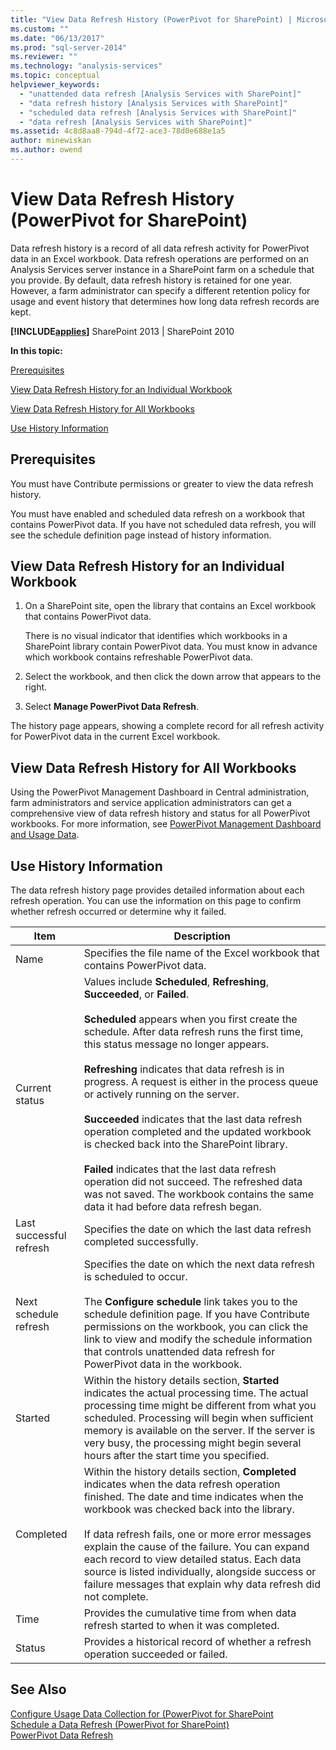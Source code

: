 ```yaml
---
title: "View Data Refresh History (PowerPivot for SharePoint) | Microsoft Docs"
ms.custom: ""
ms.date: "06/13/2017"
ms.prod: "sql-server-2014"
ms.reviewer: ""
ms.technology: "analysis-services"
ms.topic: conceptual
helpviewer_keywords: 
  - "unattended data refresh [Analysis Services with SharePoint]"
  - "data refresh history [Analysis Services with SharePoint]"
  - "scheduled data refresh [Analysis Services with SharePoint]"
  - "data refresh [Analysis Services with SharePoint]"
ms.assetid: 4c8d8aa8-794d-4f72-ace3-78d0e688e1a5
author: minewiskan
ms.author: owend
---
```

# View Data Refresh History (PowerPivot for SharePoint)
  Data refresh history is a record of all data refresh activity for PowerPivot data in an Excel workbook. Data refresh operations are performed on an Analysis Services server instance in a SharePoint farm on a schedule that you provide. By default, data refresh history is retained for one year. However, a farm administrator can specify a different retention policy for usage and event history that determines how long data refresh records are kept.  
  
 **[!INCLUDE[applies](../../includes/applies-md.md)]**  SharePoint 2013 | SharePoint 2010  
  
 **In this topic:**  
  
 [Prerequisites](#prereq)  
  
 [View Data Refresh History for an Individual Workbook](#viewhistory)  
  
 [View Data Refresh History for All Workbooks](#viewITOps)  
  
 [Use History Information](#pageelements)  
  
##  <a name="prereq"></a> Prerequisites  
 You must have Contribute permissions or greater to view the data refresh history.  
  
 You must have enabled and scheduled data refresh on a workbook that contains PowerPivot data. If you have not scheduled data refresh, you will see the schedule definition page instead of history information.  
  
##  <a name="viewhistory"></a> View Data Refresh History for an Individual Workbook  
  
1.  On a SharePoint site, open the library that contains an Excel workbook that contains PowerPivot data.  
  
     There is no visual indicator that identifies which workbooks in a SharePoint library contain PowerPivot data. You must know in advance which workbook contains refreshable PowerPivot data.  
  
2.  Select the workbook, and then click the down arrow that appears to the right.  
  
3.  Select **Manage PowerPivot Data Refresh**.  
  
 The history page appears, showing a complete record for all refresh activity for PowerPivot data in the current Excel workbook.  
  
##  <a name="viewITOps"></a> View Data Refresh History for All Workbooks  
 Using the PowerPivot Management Dashboard in Central administration, farm administrators and service application administrators can get a comprehensive view of data refresh history and status for all PowerPivot workbooks. For more information, see [PowerPivot Management Dashboard and Usage Data](power-pivot-management-dashboard-and-usage-data.md).  
  
##  <a name="pageelements"></a> Use History Information  
 The data refresh history page provides detailed information about each refresh operation. You can use the information on this page to confirm whether refresh occurred or determine why it failed.  
  
|Item|Description|  
|----------|-----------------|  
|Name|Specifies the file name of the Excel workbook that contains PowerPivot data.|  
|Current status|Values include **Scheduled**, **Refreshing**, **Succeeded**, or **Failed**.<br /><br /> **Scheduled** appears when you first create the schedule. After data refresh runs the first time, this status message no longer appears.<br /><br /> **Refreshing** indicates that data refresh is in progress. A request is either in the process queue or actively running on the server.<br /><br /> **Succeeded** indicates that the last data refresh operation completed and the updated workbook is checked back into the SharePoint library.<br /><br /> **Failed** indicates that the last data refresh operation did not succeed. The refreshed data was not saved. The workbook contains the same data it had before data refresh began.|  
|Last successful refresh|Specifies the date on which the last data refresh completed successfully.|  
|Next schedule refresh|Specifies the date on which the next data refresh is scheduled to occur.<br /><br /> The **Configure schedule** link takes you to the schedule definition page. If you have Contribute permissions on the workbook, you can click the link to view and modify the schedule information that controls unattended data refresh for PowerPivot data in the workbook.|  
|Started|Within the history details section, **Started** indicates the actual processing time. The actual processing time might be different from what you scheduled. Processing will begin when sufficient memory is available on the server. If the server is very busy, the processing might begin several hours after the start time you specified.|  
|Completed|Within the history details section, **Completed** indicates when the data refresh operation finished. The date and time indicates when the workbook was checked back into the library.<br /><br /> If data refresh fails, one or more error messages explain the cause of the failure. You can expand each record to view detailed status. Each data source is listed individually, alongside success or failure messages that explain why data refresh did not complete.|  
|Time|Provides the cumulative time from when data refresh started to when it was completed.|  
|Status|Provides a historical record of whether a refresh operation succeeded or failed.|  
  
## See Also  
 [Configure Usage Data Collection for &#40;PowerPivot for SharePoint](configure-usage-data-collection-for-power-pivot-for-sharepoint.md)   
 [Schedule a Data Refresh &#40;PowerPivot for SharePoint&#41;](../schedule-a-data-refresh-powerpivot-for-sharepoint.md)   
 [PowerPivot Data Refresh](power-pivot-data-refresh.md)  
  
  
